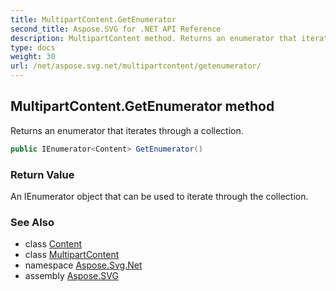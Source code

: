 ```yaml
---
title: MultipartContent.GetEnumerator
second_title: Aspose.SVG for .NET API Reference
description: MultipartContent method. Returns an enumerator that iterates through a collection
type: docs
weight: 30
url: /net/aspose.svg.net/multipartcontent/getenumerator/
---
```

## MultipartContent.GetEnumerator method

Returns an enumerator that iterates through a collection.

```csharp
public IEnumerator<Content> GetEnumerator()
```

### Return Value

An IEnumerator object that can be used to iterate through the collection.

### See Also

* class [Content](../../content/)
* class [MultipartContent](../)
* namespace [Aspose.Svg.Net](../../multipartcontent/)
* assembly [Aspose.SVG](../../../)
